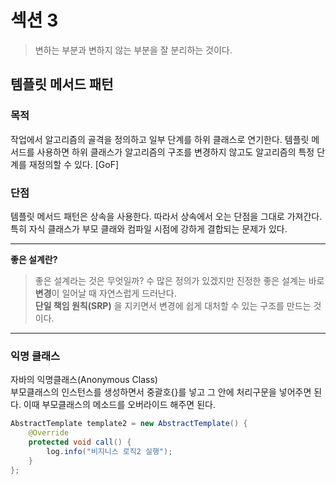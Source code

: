# 섹션 3

> 변하는 부분과 변하지 않는 부분을 잘 분리하는 것이다.

## 템플릿 메서드 패턴
### 목적
작업에서 알고리즘의 골격을 정의하고 일부 단계를 하위 클래스로 연기한다. 
템플릿 메서드를 사용하면 하위 클래스가 알고리즘의 구조를 변경하지 않고도 알고리즘의 특정 단계를 재정의할 수 있다. [GoF]

### 단점
템플릿 메서드 패턴은 상속을 사용한다. 따라서 상속에서 오는 단점을 그대로 가져간다.
특히 자식 클래스가 부모 클래와 컴파일 시점에 강하게 결합되는 문제가 있다.

-----
**좋은 설계란?**
> 좋은 설계라는 것은 무엇일까? 수 많은 정의가 있겠지만 진정한 좋은 설계는 바로 **변경**이 일어날 때 자연스럽게 드러난다.  
> **단일 책임 원칙(SRP)** 을 지키면서 변경에 쉽게 대처할 수 있는 구조를 만드는 것이다.

-----
### 익명 클래스
자바의 익명클래스(Anonymous Class)  
부모클래스의 인스턴스를 생성하면서 중괄호{}를 넣고 그 안에 처리구문을 넣어주면 된다. 이때 부모클래스의 메소드를 오버라이드 해주면 된다.
```java
AbstractTemplate template2 = new AbstractTemplate() {
    @Override
    protected void call() {
        log.info("비지니스 로직2 실행");
    }
};
```
 
